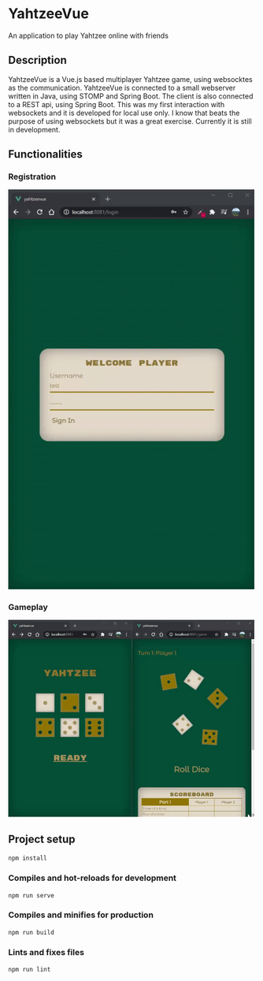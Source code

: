 # YahtzeeVue

An application to play Yahtzee online with friends

## Description

YahtzeeVue is a Vue.js based multiplayer Yahtzee game, using websocktes as the communication. YahtzeeVue is connected to a small webserver written in Java, using STOMP and Spring Boot. The client is also connected to a REST api, using Spring Boot. This was my first interaction with websockets and it is developed for local use only. I know that beats the purpose of using websockets but it was a great exercise.
Currently it is still in development.

## Functionalities

### Registration

<img src="demo/yahtzee_registration.gif" alt="Registration" width="500px" >

### Gameplay

<img src="demo/yahtzee_roll_dice.gif" alt="Roll_dice" width="500px" >

## Project setup

```
npm install
```

### Compiles and hot-reloads for development

```
npm run serve
```

### Compiles and minifies for production

```
npm run build
```

### Lints and fixes files

```
npm run lint
```
